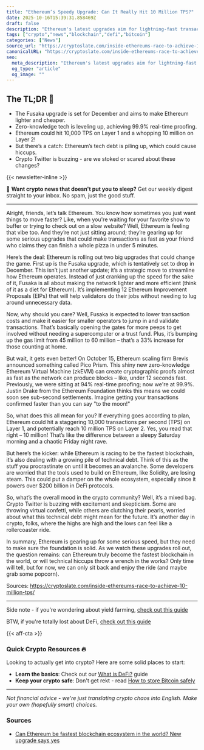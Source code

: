 ```yaml
---
title: "Ethereum’s Speedy Upgrade: Can It Really Hit 10 Million TPS?"
date: 2025-10-16T15:39:31.858469Z
draft: false
description: "Ethereum's latest upgrades aim for lightning-fast transactions, potentially reaching 10 million TPS! What does this mean for crypto and DeFi users?"
tags: ["crypto","news","blockchain","defi","bitcoin"]
categories: ["News"]
source_url: "https://cryptoslate.com/inside-ethereums-race-to-achieve-10-million-tps/"
canonicalURL: "https://cryptoslate.com/inside-ethereums-race-to-achieve-10-million-tps/"
seo:
  meta_description: "Ethereum's latest upgrades aim for lightning-fast transactions, potentially reaching 10 million TPS! What does this mean for crypto and DeFi users?"
  og_type: "article"
  og_image: ""
---
```


## The TL;DR 📝

- The Fusaka upgrade is set for December and aims to make Ethereum lighter and cheaper.
- Zero-knowledge tech is leveling up, achieving 99.9% real-time proofing.
- Ethereum could hit 10,000 TPS on Layer 1 and a whopping 10 million on Layer 2!
- But there’s a catch: Ethereum’s tech debt is piling up, which could cause hiccups.
- Crypto Twitter is buzzing - are we stoked or scared about these changes?

{{< newsletter-inline >}}

📧 **Want crypto news that doesn't put you to sleep?** Get our weekly digest straight to your inbox. No spam, just the good stuff.

---

Alright, friends, let’s talk Ethereum. You know how sometimes you just want things to move faster? Like, when you're waiting for your favorite show to buffer or trying to check out on a slow website? Well, Ethereum is feeling that vibe too. And they’re not just sitting around; they’re gearing up for some serious upgrades that could make transactions as fast as your friend who claims they can finish a whole pizza in under 5 minutes. 

Here’s the deal: Ethereum is rolling out two big upgrades that could change the game. First up is the Fusaka upgrade, which is tentatively set to drop in December. This isn’t just another update; it’s a strategic move to streamline how Ethereum operates. Instead of just cranking up the speed for the sake of it, Fusaka is all about making the network lighter and more efficient (think of it as a diet for Ethereum). It’s implementing 12 Ethereum Improvement Proposals (EIPs) that will help validators do their jobs without needing to lug around unnecessary data. 

Now, why should you care? Well, Fusaka is expected to lower transaction costs and make it easier for smaller operators to jump in and validate transactions. That’s basically opening the gates for more peeps to get involved without needing a supercomputer or a trust fund. Plus, it’s bumping up the gas limit from 45 million to 60 million – that’s a 33% increase for those counting at home. 

But wait, it gets even better! On October 15, Ethereum scaling firm Brevis announced something called Pico Prism. This shiny new zero-knowledge Ethereum Virtual Machine (zkEVM) can create cryptographic proofs almost as fast as the network can produce blocks – like, under 12 seconds fast. Previously, we were sitting at 94% real-time proofing; now we're at 99.9%. Justin Drake from the Ethereum Foundation thinks this means we could soon see sub-second settlements. Imagine getting your transactions confirmed faster than you can say "to the moon!"

So, what does this all mean for you? If everything goes according to plan, Ethereum could hit a staggering 10,000 transactions per second (TPS) on Layer 1, and potentially reach 10 million TPS on Layer 2. Yes, you read that right – 10 million! That’s like the difference between a sleepy Saturday morning and a chaotic Friday night rave. 

But here’s the kicker: while Ethereum is racing to be the fastest blockchain, it’s also dealing with a growing pile of technical debt. Think of this as the stuff you procrastinate on until it becomes an avalanche. Some developers are worried that the tools used to build on Ethereum, like Solidity, are losing steam. This could put a damper on the whole ecosystem, especially since it powers over $200 billion in DeFi protocols. 

So, what’s the overall mood in the crypto community? Well, it’s a mixed bag. Crypto Twitter is buzzing with excitement and skepticism. Some are throwing virtual confetti, while others are clutching their pearls, worried about what this technical debt might mean for the future. It’s another day in crypto, folks, where the highs are high and the lows can feel like a rollercoaster ride. 

In summary, Ethereum is gearing up for some serious speed, but they need to make sure the foundation is solid. As we watch these upgrades roll out, the question remains: can Ethereum truly become the fastest blockchain in the world, or will technical hiccups throw a wrench in the works? Only time will tell, but for now, we can only sit back and enjoy the ride (and maybe grab some popcorn). 

Sources: 
https://cryptoslate.com/inside-ethereums-race-to-achieve-10-million-tps/

---

Side note - if you're wondering about yield farming, [check out this guide](/pages/yield-farming-explained/)

BTW, if you're totally lost about DeFi, [check out this guide](/pages/what-is-defi/)

{{< aff-cta >}}

### Quick Crypto Resources 🔥

Looking to actually get into crypto? Here are some solid places to start:
- **Learn the basics**: Check out our [What is DeFi?](/pages/what-is-defi/) guide
- **Keep your crypto safe**: Don't get rekt - read [How to store Bitcoin safely](/pages/how-to-store-bitcoin-safely/)


---

_Not financial advice - we're just translating crypto chaos into English. Make your own (hopefully smart) choices._

### Sources
- [Can Ethereum be fastest blockchain ecosystem in the world? New upgrade says yes](https://cryptoslate.com/inside-ethereums-race-to-achieve-10-million-tps/)

